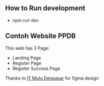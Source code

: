 ## How to Run development
- npm run dev

## Contoh Website PPDB
This web has 3 Page:
- Landing Page
- Register Page
- Register Success Page


Thanks to [IT Mutu Denpasar]([https://www.example.com](https://www.instagram.com/mutudenpasar/)) for figma design 
